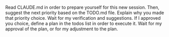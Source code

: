 Read CLAUDE.md in order to prepare yourself for this new session. Then, suggest the next priority based on the TODO.md file. Explain why you made that priority choice. Wait for my verification and suggestions. 
If I approved you choice, define a plan in the todos list in order to execute it. Wait for my approval of the plan, or for my adjustment to the plan.
